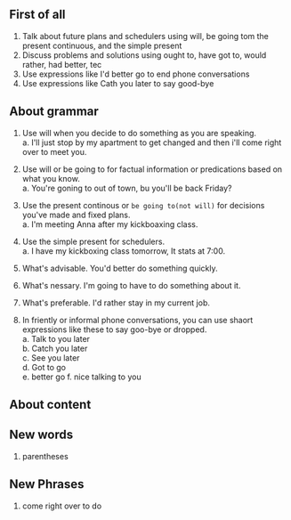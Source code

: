 


## First of all
1. Talk about future plans and schedulers using will, be going tom the present continuous, and the simple present 
2. Discuss problems and solutions using ought to, have got to, would rather, had better, tec 
3. Use expressions like I'd better go to end phone conversations  
4. Use expressions like Cath you later to say good-bye 

## About grammar
1. Use will when you decide to do something as you are speaking.   
    a. I'll just stop by my apartment to get changed and then i'll come right over to meet you.     

2. Use will or be going to for factual information or predications based on what you know.    
    a. You're goning to out of town, bu you'll be back Friday?     

3. Use the present continous or `be going to(not will)` for decisions you've made and fixed plans.   
    a. I'm meeting Anna after my kickboaxing class.   

4. Use the simple present for schedulers.    
    a. I have my kickboxing class tomorrow, It stats at 7:00. 

5. What's advisable.  You'd better do something quickly.   

6. What's nessary. I'm going to have to do something about it.    

7. What's preferable. I'd rather stay in my current job.

8. In friently or informal phone conversations, you can use shaort expressions like these to say goo-bye or dropped.    
    a. Talk to you later    
    b. Catch you later   
    c. See you later    
    d. Got to go  
    e. better go 
    f. nice talking to you 

## About content 


## New words
1. parentheses

## New Phrases
1. come right over to do